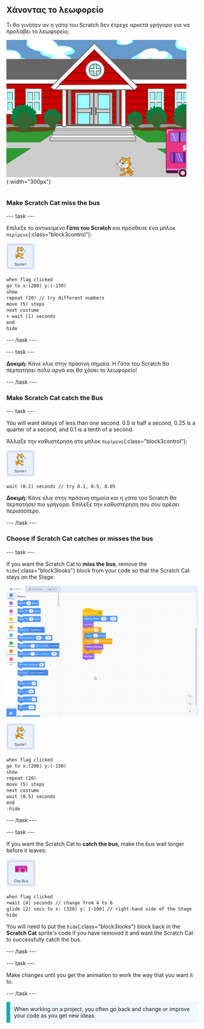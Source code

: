 ## Χάνοντας το λεωφορείο

<div style="display: flex; flex-wrap: wrap">
<div style="flex-basis: 200px; flex-grow: 1; margin-right: 15px;">
Τι θα γινόταν αν η γάτα του Scratch δεν έτρεχε αρκετά γρήγορα για να προλάβει το λεωφορείο;
</div>
<div>

![Η γάτα του Scratch χάνει το λεωφορείο.](images/cat-misses-bus.png){:width="300px"}

</div>
</div>

### Make Scratch Cat miss the bus

--- task ---

Επίλεξε το αντικείμενο **Γάτα του Scratch** και πρόσθεσε ένα μπλοκ `περίμενε`{:class="block3control"}:

![Το αντικείμενο της γάτας του Scratch.](images/scratch-cat-sprite.png)

```blocks3
when flag clicked
go to x:(200) y:(-150) 
show
repeat (20) // try different numbers
move (5) steps 
next costume 
+ wait (1) seconds
end
hide
```
--- /task ---

--- task ---

**Δοκιμή:** Κάνε κλικ στην πράσινη σημαία. Η Γάτα του Scratch θα περπατήσει πολύ αργά και θα χάσει το λεωφορείο!

--- /task ---

### Make Scratch Cat catch the Bus

--- task ---

You will want delays of less than one second. 0.5 is half a second, 0.25 is a quarter of a second, and 0.1 is a tenth of a second.

Άλλαξε την καθυστέρηση στο μπλοκ `περίμενε`{:class="block3control"}:

![Το αντικείμενο της γάτας του Scratch.](images/scratch-cat-sprite.png)

```blocks3
wait (0.2) seconds // try 0.1, 0.5, 0.05
```

**Δοκιμή:** Κάνε κλικ στην πράσινη σημαία και η γάτα του Scratch θα περπατήσει πιο γρήγορα. Επίλεξε την καθυστέρηση που σου αρέσει περισσότερο.

--- /task ---

### Choose if Scratch Cat catches or misses the bus

--- task ---

If you want the Scratch Cat to **miss the bus**, remove the `hide`{:class="block3looks"} block from your code so that the Scratch Cat stays on the Stage:

![Dragging the 'hide' block from the script in the Code area to the Blocks menu to remove the block from the script.](images/removing-blocks-at-script-ends.gif)

![The Scratch Cat sprite.](images/scratch-cat-sprite.png)

```blocks3
when flag clicked
go to x:(200) y:(-150) 
show
repeat (20) 
move (5) steps 
next costume
wait (0.5) seconds 
end
-hide
```
--- /task ---

--- task ---

If you want the Scratch Cat to **catch the bus**, make the bus wait longer before it leaves:

![The City Bus sprite.](images/bus-sprite.png)

```blocks3
when flag clicked 
+wait [4] seconds // change from 4 to 6
glide [2] secs to x: [320] y: [-100] // right-hand side of the Stage
hide
```

You will need to put the `hide`{:class="block3looks"} block back in the **Scratch Cat** sprite's code if you have removed it and want the Scratch Cat to successfully catch the bus.

--- /task ---

--- task ---

Make changes until you get the animation to work the way that you want it to.

--- /task ---

<p style="border-left: solid; border-width:10px; border-color: #0faeb0; background-color: aliceblue; padding: 10px;">
When working on a project, you often go back and change or improve your code as you get new ideas. 
</p>



